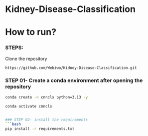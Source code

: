 # Kidney-Disease-Classification

# How to run?
### STEPS:

Clone the repository

```bash
https://github.com/Webiwo/Kidney-Disease-Classification.git
```
### STEP 01- Create a conda environment after opening the repository

```bash
conda create -n cnncls python=3.13 -y
```

```bash
conda activate cnncls


### STEP 02- install the requirements
```bash
pip install -r requirements.txt
```
